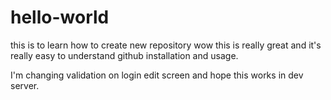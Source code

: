 # hello-world
this is to learn how to create new repository 
wow this is really great and it's really easy to understand github installation and usage.


I'm changing validation on login edit screen and hope this works in dev server.
